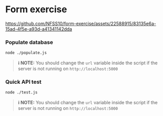 # Form exercise

https://github.com/NFSS10/form-exercise/assets/22588915/83135e6a-15ad-4f5e-a93d-a41341142dda

### Populate database

```bash
node ./populate.js
```

> **:information_source: NOTE:** You should change the `url` variable inside the script if the server is not running on `http://localhost:5000`

### Quick API test

```bash
node ./test.js
```

> **:information_source: NOTE:** You should change the `url` variable inside the script if the server is not running on `http://localhost:5000`
